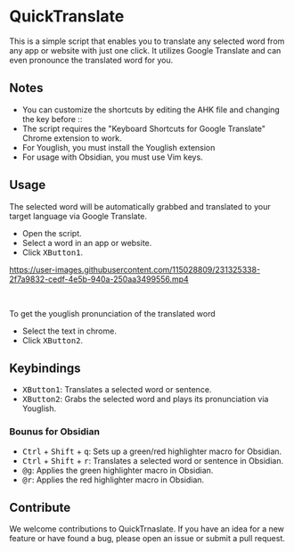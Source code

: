 # QuickTranslate

This is a simple script that enables you to translate any selected word from any app or website with just one click. It utilizes Google Translate and can even pronounce the translated word for you.

## Notes

- You can customize the shortcuts by editing the AHK file and changing the key before ::
- The script requires the "Keyboard Shortcuts for Google Translate" Chrome extension to work.
- For Youglish, you must install the Youglish extension
- For usage with Obsidian, you must use Vim keys.

## Usage

The selected word will be automatically grabbed and translated to your target language via Google Translate.

- Open the script.
- Select a word in an app or website.
- Click <kbd>XButton1</kbd>.



https://user-images.githubusercontent.com/115028809/231325338-2f7a9832-cedf-4e5b-940a-250aa3499556.mp4

<br>

To get the youglish pronunciation of the translated word

- Select the text in chrome.
- Click <kbd>XButton2</kbd>.

## Keybindings

- <kbd>XButton1</kbd>: Translates a selected word or sentence.
- <kbd>XButton2</kbd>: Grabs the selected word and plays its pronunciation via Youglish.

### Bounus for Obsidian

- <kbd>Ctrl</kbd> + <kbd>Shift</kbd> + <kbd>q</kbd>: Sets up a green/red highlighter macro for Obsidian.
- <kbd>Ctrl</kbd> + <kbd>Shift</kbd> + <kbd>r</kbd>: Translates a selected word or sentence in Obsidian.
- <kbd>@g</kbd>: Applies the green highlighter macro in Obsidian.
- <kbd>@r</kbd>: Applies the red highlighter macro in Obsidian.

## Contribute

We welcome contributions to QuickTrnaslate. If you have an idea for a new feature or have found a bug, please open an issue or submit a pull request.
